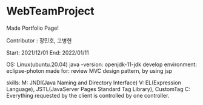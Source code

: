 # WebTeamProject

Made Portfolio Page!

Contributor : 장민호, 고병현

Start: 2021/12/01
End: 2022/01/11

OS: Linux(ubuntu.20.04)
java -version: openjdk-11-jdk
develop environment: eclipse-photon
made for: review MVC design pattern, by using jsp

skills:
M: JNDI(Java Naming and Directory Interface)
V: EL(Expression Language), JSTL(JavaServer Pages Standard Tag Library), CustomTag
C: Everything requested by the client is controlled by one controller.
